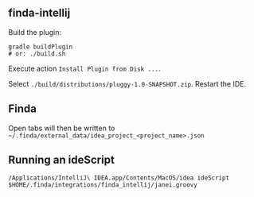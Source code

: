 ## finda-intellij

Build the plugin:

```
gradle buildPlugin
# or: ./build.sh
```

Execute action `Install Plugin from Disk ...`.

Select `./build/distributions/pluggy-1.0-SNAPSHOT.zip`. Restart the IDE.

## Finda

Open tabs will then be written to `~/.finda/external_data/idea_project_<project_name>.json`

## Running an ideScript

```fish
/Applications/IntelliJ\ IDEA.app/Contents/MacOS/idea ideScript $HOME/.finda/integrations/finda_intellij/janei.groovy
```